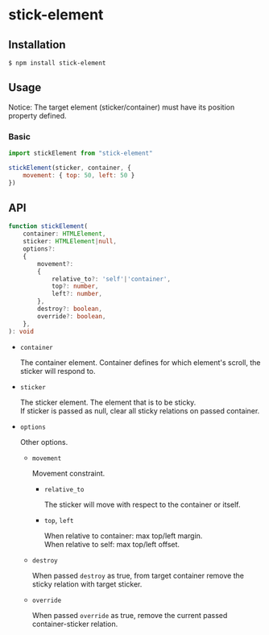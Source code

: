 # stick-element

## Installation

`$ npm install stick-element`

## Usage

Notice: The target element (sticker/container) must have its position property defined.

### Basic
```js
import stickElement from "stick-element"

stickElement(sticker, container, {
    movement: { top: 50, left: 50 }
})
```

## API

```ts
function stickElement(
    container: HTMLElement,
    sticker: HTMLElement|null,
    options?:
    {
        movement?:
        {
            relative_to?: 'self'|'container',
            top?: number,
            left?: number,
        },
        destroy?: boolean,
        override?: boolean,
    },
): void
```

- `container`

    The container element. Container defines for which element's scroll, the sticker will respond to.

- `sticker`

    The sticker element. The element that is to be sticky.  
    If sticker is passed as null, clear all sticky relations on passed container.

- `options`

    Other options.

    - `movement`
    
        Movement constraint.

        - `relative_to`
        
            The sticker will move with respect to the container or itself.
        
        - `top`, `left`
        
            When relative to container: max top/left margin.  
            When relative to self: max top/left offset.

    - `destroy`
    
        When passed `destroy` as true, from target container remove the sticky relation with target sticker.
    
    - `override`

        When passed `override` as true, remove the current passed container-sticker relation.